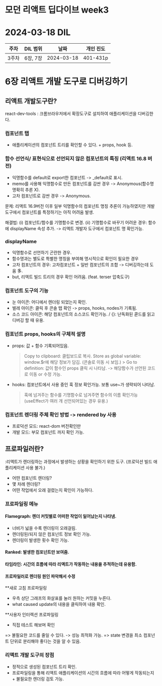 # 모던 리액트 딥다이브 week3
# 2024-03-18 DIL

|주차|DIL 범위|날짜|개인 진도|
|------|---|---|---|
| 3주차 |6장, 7장|2024-03-18|401-431p|

# 6장 리액트 개발 도구로 디버깅하기

## 리액트 개발도구란? 
react-dev-tools : 크롬브라우저에서 확장도구로 설치하여 애플리케이션을 디버깅한다.

### 컴포넌트 탭
- 애플리케이션의 컴포넌트 트리를 확인할 수 있다. + props, hook 등.

### 함수 선언식/ 표현식으로 선언되지 않은 컴포넌트의 특징 (리액트 16.8 버전)

- 익명함수를 default로 export한 컴포넌트 -> _default로 표시.
- memo를 사용해 익명함수로 만든 컴포넌트를 감싼 경우 -> Anonymous(함수명 명확히 추론 X).
- 고차 컴포넌트로 감싼 경우 -> Anonymous.

문제: 리액트 16.9버전 이후 일부 익명함수의 컴포넌트 명칭 추론이 가능하였지만
개발도구에서 컴포넌트를 특정하기는 아직 어려움 발생.

해결법: 
(i) 컴포넌트/함수를 기명함수로 변경.
(ii) 기명함수로 바꾸기 어려운 경우: 함수에 displayName 속성 추가. -> 리액트 개발자 도구에서 컴포넌트 명 확인가능.

### displayName
- 익명함수로 선언하기 곤란한 경우.
- 함수명과는 별도로 특별한 명칭을 부여해 명시적으로 확인이 필요한 경우
- 고차 컴포넌트의 경우: 고차컴포넌트 + 일반 컴포넌트의 조합 -> 디버깅하는데 도움 多.
- but, 리액트 빌드 트리의 경우 확인 어려움. (feat. terser 압축도구)

### 컴포넌트 도구의 기능

- 눈 아이콘: 어디에서 렌더링 되었는지 확인.
- 벌레 아이콘: 클릭 후 콘솔 탭 확인 -> props, hooks, nodes가 기록됨.
- 소스 코드 아이콘: 해당 컴포넌트의 소스코드 확인가능. / {}: 난독화된 콛드를 읽고 디버깅 할 때 유용.

### 컴포넌트 props, hooks의 구체적 설명

- props: 값 + 함수 기록되어있음.
  > Copy to clipboard: 클립보드로 복사.
    > Store as global variable: window.$r에 해당 정보가 담김. (콘솔로 이동 시 보임.)
      > Go to definition: 값이 함수인 props 클릭 시 나타남. -> 해당함수가 선언된 코드로 이동 or 수정 가능.

- hooks: 컴포넌트에서 사용 중인 훅 정보 확인가능. 보통 use~가 생략되어 나타남.
  >훅에 넘겨주는 함수를 기명함수로 넘겨주면 함수의 이름 확인가능 (useEffect가 여러 개 선언되어있는 경우 유용.)


### 컴포넌트 렌더링 주체 확인 방법 -> rendered by 사용

- 프로덕션 모드: react-dom 버전확인만
- 개발 모드: 부모 컴포넌트 까지 확인 가능.

## 프로파일러란?

:리액트가 렌더링하는 과정에서 발생하는 상황을 확인하기 위한 도구. (프로덕션 빌드 애플리케이션 사용 불가.)

- 어떤 컴포넌트 렌더링?
- 몇 차례 렌더링?
- 어떤 작업에서 오래 걸렸는지 확인이 가능하다.


### 프로파일링 메뉴

#### Flamegraph: 렌더 커밋별로 어떠한 작업이 일어났는지 나타냄.

- 너비가 넓을 수록 렌더링이 오래걸림.
- 렌더링된/되지 않은 컴포넌트 정보 확인 가능.
- 렌더링이 발생한 횟수 확인 가능.

#### Ranked: 발생한 컴포넌트만 보여줌.

#### 타임라인: 시간의 흐름에 따라 리액트가 작동하는 내용을 추적하는데 유용함.

#### 프로파일러로 렌더링 원인 파악해서 수정

**새로 고침 프로파일링
- 우측 상단 그래프의 화살표를 눌러 원하는 커밋을 누른다.
- what caused update의 내용을 클릭하여 내용 확인.

**사용자 인터렉션 프로파일링
- 직접 테스트 해보며 확인

=> 불필요한 코드를 줄일 수 있다. -> 성능 최적화 가능.
=> state 변경을 최소 컴포넌트 단위로 분리해야 좋다는 것을 알 수 있음.


### 리액트 개발 도구의 장점

- 정적으로 생성된 컴포넌트 트리 확인.
- 프로파일링을 통해 리액트 애플리케이션의 시간의 흐름에 따라 어떻게 작동되는지 +  불필요한 렌더링 검토 가능.

  
